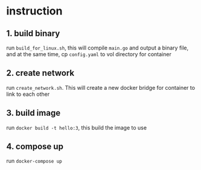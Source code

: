 
# instruction

## 1. build binary
run `build_for_linux.sh`, this will compile `main.go` and output a binary file, and at the same time, cp `config.yaml` to vol directory for container

## 2. create network

run `create_network.sh`. This will create a new docker bridge for container to link to each other

## 3. build image
run `docker build -t hello:3`, this build the image to use

## 4. compose up

run `docker-compose up`

